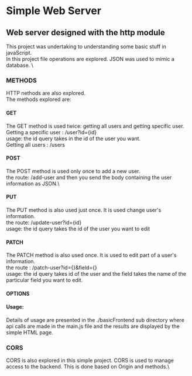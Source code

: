 # Simple Web Server
## Web server designed with the http module

This project was undertaking to understanding some basic stuff in javaScript.
\
In this project file operations are explored. JSON  was used to mimic a database.
\
### METHODS
HTTP nethods are also explored.\
The methods explored are:
#### GET
The GET method is used twice: getting all users and getting specific user.\
Getting a specific user : /user?id={id}\
usage: the id query takes in the id of the user you want.\
Getting all users : /users

#### POST
The POST  method is used only once to add a new user.\
the route: /add-user and then  you send the body containing the user information as JSON.\

#### PUT
The PUT method is also used just once. It is used change user's information.\
the route: /update-user?id={id}\
usage: the id query takes the id of the user you want to edit

#### PATCH
The PATCH method is also used once. It is used to edit part of a user's information. \
the route : /patch-user?id={}&field={}\
usage: the id query takes id of the user and the field takes the name of the particular field you want to edit.

#### OPTIONS


#### Usage:
Details of usage are presented in the ./basicFrontend sub directory where api calls are made in the main.js file and the results are displayed by the simple HTML page.

### CORS
CORS is also explored in this simple project. CORS is used to manage access to the backend. This is done based on Origin and methods.\
